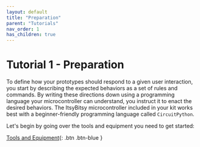 ```yaml
---
layout: default
title: "Preparation"
parent: "Tutorials"
nav_order: 1
has_children: true
---
```


# Tutorial 1 - Preparation

To define how your prototypes should respond to a given user interaction, you start by describing the expected behaviors as a set of rules and commands. By writing these directions down using a programming language your microcontroller can understand, you instruct it to enact the desired behaviors. The ItsyBitsy microcontroller included in your kit works best with a beginner-friendly programming language called `CircuitPython`.

Let's begin by going over the tools and equipment you need to get started:

[Tools and Equipment](tools-and-equipment){: .btn .btn-blue }